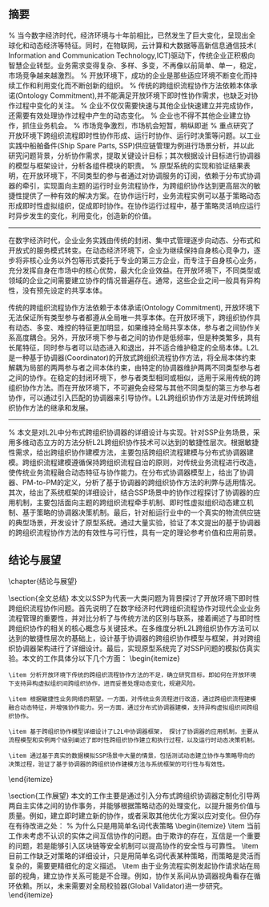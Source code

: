 ## 摘要
% 当今数字经济时代，经济环境与十年前相比，已然发生了巨大变化，呈现出全球化和动态经济等特征。同时，在物联网，云计算和大数据等高新信息通信技术( Information and Communication Technology,ICT)驱动下，传统企业正积极向智慧企业转型。业务需求变得复杂、多样、多变，不再像以前简单、单一，稳定，市场竞争越来越激烈。
% 开放环境下，成功的企业是那些适应环境不断变化而持续工作和利用变化而不断创新的组织。
% 传统的跨组织流程协作方法依赖本体承诺(Ontology Commitment),并不能满足开放环境下即时性协作需求，也缺乏对协作过程中变化的关注。
% 企业不仅仅需要快速与其他企业快速建立并完成协作，还需要有效处理协作过程中产生的动态变化。
% 企业也不得不其他企业建立协作，抓住业务机会。
% 市场竞争激烈，市场机会短暂，稍纵即逝
% 重点研究了开放环境下跨组织流程即时性协作形成、运行时协作、运行时决策等问题。以工业实践中船舶备件(Ship Spare Parts, SSP)供应链管理为例进行场景分析，并以此研究问题背景，分析协作需求，提取关键设计目标；其次根据设计目标进行协调器的模型与框架设计，分析各组件模块的职责。
% 原型系统的实现和验证结果表明，在开放环境下，不同类型的参与者通过对协调服务的订阅，依赖于分布式协调器的牵引，实现面向主题的运行时业务流程协作，为跨组织协作达到更高层次的敏捷性提供了一种有效的解决方案。在协作运行时，业务流程实例可以基于策略动态形成即时性虚拟组织，促成即时协作。在协作运行过程中，基于策略灵活响应运行时异步发生的变化，利用变化，创造新的价值。

---

在数字经济时代，企业业务实践由传统的封闭、集中式管理逐步向动态、分布式和开放式的服务模式转变。在动态经济环境下，企业为继续保持自身核心竞争力，逐步将非核心业务以外包等形式委托于专业的第三方企业，而专注于自身核心业务，充分发挥自身在市场中的核心优势，最大化企业效益。在开放环境下，不同类型或领域的企业之间需要建立协作的情况普遍存在。通常，这些企业之间一般具有异构性，没有预先设定的共享本体。


传统的跨组织流程协作方法依赖于本体承诺(Ontology Commitment), 开放环境下无法保证所有类型参与者都遵从全局唯一共享本体。在开放环境下，跨组织协作具有动态、多变、难控的特征更加明显，如果维持全局共享本体，参与者之间协作关系高度耦合。另外，开放环境下参与者之间的协作是低频率，但是种类繁多，具有长尾特征，同时参与者可以动态进入和退出，并不适合维护稳定的全局本体。L2L是一种基于协调器(Coordinator)的开放式跨组织流程协作方法，将全局本体约束解耦为局部的两两参与者之间本体约束，由特定的协调器维护两两不同类型参与者之间的协作。在稳定的封闭环境下，参与者类型相同或相似，适用于采用传统的跨组织协作方法。而在开放环境下，不可避免会经常与其他不同类型的第三方参与者协作，可以通过引入匹配的协调器来引导协作。L2L跨组织协作方法是对传统跨组织协作方法的继承和发展。

---

% 本文是对L2L中分布式跨组织协调器的详细设计与实现。针对SSP业务场景，采用多维动态立方的方法分析L2L跨组织协作技术可以达到的敏捷性层次。根据敏捷性需求，给出跨组织协作建模方法，主要包括跨组织流程建模与分布式协调器建模。跨组织流程建模遵循保持跨组织流程自治的原则，对传统业务流程进行改造，使传统业务流程融合动态特征与协作能力。在分布式协调器模型上，给出了协调器、PM-to-PM的定义，分析了基于协调器的跨组织协作方法的利弊与适用情况。其次，给出了系统框架的详细设计，结合SSP场景中的协作过程探讨了协调器的应用机制，主要包括面向主题的跨组织流程牵手机制、即时性虚拟组织动态建立机制、基于策略的协调器决策机制。最后，针对船运行业中的一个真实的物流供应链的典型场景，开发设计了原型系统。通过大量实验，验证了本文提出的基于协调器的跨组织流程协作方法的有效性与可行性，具有一定的理论参考价值和应用前景。



## 结论与展望
\chapter{结论与展望}   

\section{全文总结}
本文以SSP为代表一大类问题为背景探讨了开放环境下即时性跨组织流程协作问题。首先说明了在数字经济时代跨组织流程协作对现代企业业务流程管理的重要性，并对比分析了与传统方法的区别与联系，接着阐述了与即时性跨组织协作的相关的核心概念与关键技术。在多维度分析L2L跨组织协作方法可以达到的敏捷性层次的基础上，设计基于协调器的跨组织协作模型与框架，并对跨组织协调器架构进行了详细设计。最后，实现原型系统完了对SSP问题的模拟仿真实验。本文的工作具体分以下几个方面：
\begin{itemize}

    \item 分析开放环境下传统的跨组织流程协作方法的不足，确立研究目标，即如何在开放环境下支持异构虚拟组织间跨组织协作，进而妥善处理动态变化，规避风险。
    
    \item 根据敏捷性业务网络的期望。一方面，对传统业务流程进行改造，通过跨组织流程建模融合动态特征，并增强协作能力。另一方面，通过分布式协调器建模，支持异构虚拟组织间跨组织协作。
    
    \item 基于跨组织协作模型详细设计了L2L中协调器框架， 探讨了协调器的应用机制，主要从流程模型和实例两个级别阐述了即时性跨组织协作建立和执行过程，以及运行时动态决策机制。
    
    \item 通过基于真实的数据模拟SSP场景中大量的情景，包括测试动态建立协作与策略导向的决策过程，验证了基于协调器的跨组织协作建模方法与系统框架的可行性与有效性。
\end{itemize}

\section{工作展望}
本文的工作主要是通过引入分布式跨组织协调器定制化引导两两自主实体之间的协作事务，并能够根据策略动态的处理变化，以提升服务价值与质量。例如，建立即时建立新的协作，或者采取其他优化方案以应对变化。但仍存在有待改进之处：
% 为什么只是用简单名词代表策略
\begin{itemize}
    \item 当前工作未考虑不认识的实体之间互信协作的问题。由于欺诈的存在，互信是一个重要的问题，若是能够引入区块链等安全机制可以提高协作的安全性与可靠性。
    \item 目前工作缺乏对策略的详细设计，只是用简单名词代表某种策略，而策略是灵活而复杂的，需要更精细化的定义描述。
    \item 由于业务流程实例发起协作请求站在局部的视角，建立协作关系可能是不合理。例如，协作关系间从协调器视角看存在循环依赖。所以，未来需要对全局校验器(Global Validator)进一步研究。
\end{itemize}